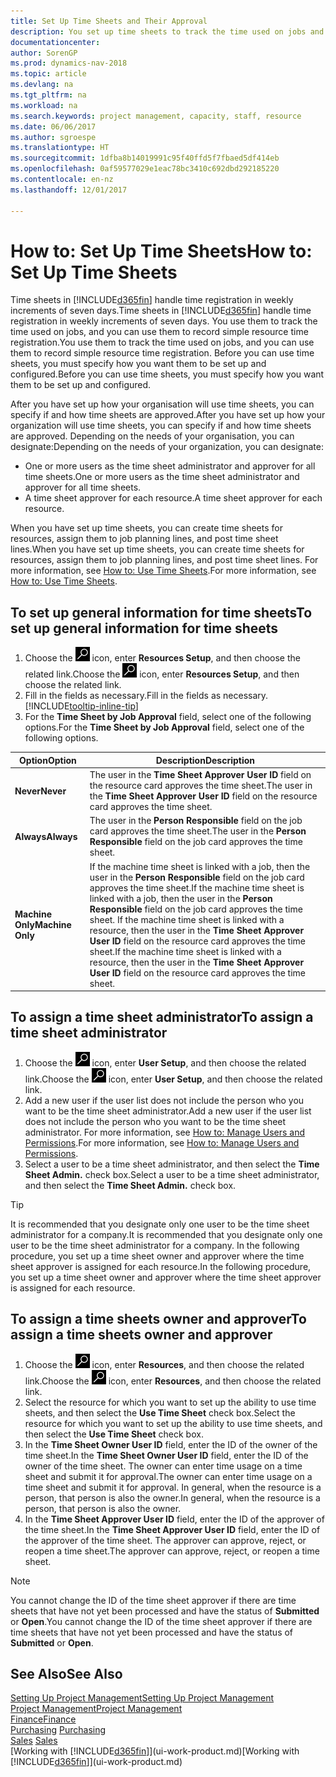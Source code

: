 ```yaml
---
title: Set Up Time Sheets and Their Approval
description: You set up time sheets to track the time used on jobs and using resources, helping you with project management, staffing, and capacity
documentationcenter: 
author: SorenGP
ms.prod: dynamics-nav-2018
ms.topic: article
ms.devlang: na
ms.tgt_pltfrm: na
ms.workload: na
ms.search.keywords: project management, capacity, staff, resource
ms.date: 06/06/2017
ms.author: sgroespe
ms.translationtype: HT
ms.sourcegitcommit: 1dfba8b14019991c95f40ffd5f7fbaed5df414eb
ms.openlocfilehash: 0af59577029e1eac78bc3410c692dbd292185220
ms.contentlocale: en-nz
ms.lasthandoff: 12/01/2017

---
```

# <a name="how-to-set-up-time-sheets"></a><span data-ttu-id="aaa32-103">How to: Set Up Time Sheets</span><span class="sxs-lookup"><span data-stu-id="aaa32-103">How to: Set Up Time Sheets</span></span>
<span data-ttu-id="aaa32-104">Time sheets in [!INCLUDE[d365fin](includes/d365fin_md.md)] handle time registration in weekly increments of seven days.</span><span class="sxs-lookup"><span data-stu-id="aaa32-104">Time sheets in [!INCLUDE[d365fin](includes/d365fin_md.md)] handle time registration in weekly increments of seven days.</span></span> <span data-ttu-id="aaa32-105">You use them to track the time used on jobs, and you can use them to record simple resource time registration.</span><span class="sxs-lookup"><span data-stu-id="aaa32-105">You use them to track the time used on jobs, and you can use them to record simple resource time registration.</span></span> <span data-ttu-id="aaa32-106">Before you can use time sheets, you must specify how you want them to be set up and configured.</span><span class="sxs-lookup"><span data-stu-id="aaa32-106">Before you can use time sheets, you must specify how you want them to be set up and configured.</span></span>

<span data-ttu-id="aaa32-107">After you have set up how your organisation will use time sheets, you can specify if and how time sheets are approved.</span><span class="sxs-lookup"><span data-stu-id="aaa32-107">After you have set up how your organization will use time sheets, you can specify if and how time sheets are approved.</span></span> <span data-ttu-id="aaa32-108">Depending on the needs of your organisation, you can designate:</span><span class="sxs-lookup"><span data-stu-id="aaa32-108">Depending on the needs of your organization, you can designate:</span></span>

* <span data-ttu-id="aaa32-109">One or more users as the time sheet administrator and approver for all time sheets.</span><span class="sxs-lookup"><span data-stu-id="aaa32-109">One or more users as the time sheet administrator and approver for all time sheets.</span></span>
* <span data-ttu-id="aaa32-110">A time sheet approver for each resource.</span><span class="sxs-lookup"><span data-stu-id="aaa32-110">A time sheet approver for each resource.</span></span>

<span data-ttu-id="aaa32-111">When you have set up time sheets, you can create time sheets for resources, assign them to job planning lines, and post time sheet lines.</span><span class="sxs-lookup"><span data-stu-id="aaa32-111">When you have set up time sheets, you can create time sheets for resources, assign them to job planning lines, and post time sheet lines.</span></span> <span data-ttu-id="aaa32-112">For more information, see [How to: Use Time Sheets](projects-how-use-time-sheets.md).</span><span class="sxs-lookup"><span data-stu-id="aaa32-112">For more information, see [How to: Use Time Sheets](projects-how-use-time-sheets.md).</span></span>

## <a name="to-set-up-general-information-for-time-sheets"></a><span data-ttu-id="aaa32-113">To set up general information for time sheets</span><span class="sxs-lookup"><span data-stu-id="aaa32-113">To set up general information for time sheets</span></span>
1. <span data-ttu-id="aaa32-114">Choose the ![Search for Page or Report](media/ui-search/search_small.png "Search for Page or Report icon") icon, enter **Resources Setup**, and then choose the related link.</span><span class="sxs-lookup"><span data-stu-id="aaa32-114">Choose the ![Search for Page or Report](media/ui-search/search_small.png "Search for Page or Report icon") icon, enter **Resources Setup**, and then choose the related link.</span></span>  
2. <span data-ttu-id="aaa32-115">Fill in the fields as necessary.</span><span class="sxs-lookup"><span data-stu-id="aaa32-115">Fill in the fields as necessary.</span></span> [!INCLUDE[tooltip-inline-tip](includes/tooltip-inline-tip_md.md)]
3. <span data-ttu-id="aaa32-116">For the **Time Sheet by Job Approval** field, select one of the following options.</span><span class="sxs-lookup"><span data-stu-id="aaa32-116">For the **Time Sheet by Job Approval** field, select one of the following options.</span></span>

| <span data-ttu-id="aaa32-117">Option</span><span class="sxs-lookup"><span data-stu-id="aaa32-117">Option</span></span> | <span data-ttu-id="aaa32-118">Description</span><span class="sxs-lookup"><span data-stu-id="aaa32-118">Description</span></span> |
| --- | --- |
| <span data-ttu-id="aaa32-119">**Never**</span><span class="sxs-lookup"><span data-stu-id="aaa32-119">**Never**</span></span> |<span data-ttu-id="aaa32-120">The user in the **Time Sheet Approver User ID** field on the resource card approves the time sheet.</span><span class="sxs-lookup"><span data-stu-id="aaa32-120">The user in the **Time Sheet Approver User ID** field on the resource card approves the time sheet.</span></span> |
| <span data-ttu-id="aaa32-121">**Always**</span><span class="sxs-lookup"><span data-stu-id="aaa32-121">**Always**</span></span> |<span data-ttu-id="aaa32-122">The user in the **Person Responsible** field on the job card approves the time sheet.</span><span class="sxs-lookup"><span data-stu-id="aaa32-122">The user in the **Person Responsible** field on the job card approves the time sheet.</span></span> |
| <span data-ttu-id="aaa32-123">**Machine Only**</span><span class="sxs-lookup"><span data-stu-id="aaa32-123">**Machine Only**</span></span> |<span data-ttu-id="aaa32-124">If the machine time sheet is linked with a job, then the user in the **Person Responsible** field on the job card approves the time sheet.</span><span class="sxs-lookup"><span data-stu-id="aaa32-124">If the machine time sheet is linked with a job, then the user in the **Person Responsible** field on the job card approves the time sheet.</span></span> <span data-ttu-id="aaa32-125">If the machine time sheet is linked with a resource, then the user in the **Time Sheet Approver User ID** field on the resource card approves the time sheet.</span><span class="sxs-lookup"><span data-stu-id="aaa32-125">If the machine time sheet is linked with a resource, then the user in the **Time Sheet Approver User ID** field on the resource card approves the time sheet.</span></span> |

## <a name="to-assign-a-time-sheet-administrator"></a><span data-ttu-id="aaa32-126">To assign a time sheet administrator</span><span class="sxs-lookup"><span data-stu-id="aaa32-126">To assign a time sheet administrator</span></span>
1. <span data-ttu-id="aaa32-127">Choose the ![Search for Page or Report](media/ui-search/search_small.png "Search for Page or Report icon") icon, enter **User Setup**, and then choose the related link.</span><span class="sxs-lookup"><span data-stu-id="aaa32-127">Choose the ![Search for Page or Report](media/ui-search/search_small.png "Search for Page or Report icon") icon, enter **User Setup**, and then choose the related link.</span></span>  
2. <span data-ttu-id="aaa32-128">Add a new user if the user list does not include the person who you want to be the time sheet administrator.</span><span class="sxs-lookup"><span data-stu-id="aaa32-128">Add a new user if the user list does not include the person who you want to be the time sheet administrator.</span></span> <span data-ttu-id="aaa32-129">For more information, see [How to: Manage Users and Permissions](ui-how-users-permissions.md).</span><span class="sxs-lookup"><span data-stu-id="aaa32-129">For more information, see [How to: Manage Users and Permissions](ui-how-users-permissions.md).</span></span>
3. <span data-ttu-id="aaa32-130">Select a user to be a time sheet administrator, and then select the **Time Sheet Admin.** check box.</span><span class="sxs-lookup"><span data-stu-id="aaa32-130">Select a user to be a time sheet administrator, and then select the **Time Sheet Admin.** check box.</span></span>  

> [!TIP]  
>   <span data-ttu-id="aaa32-131">It is recommended that you designate only one user to be the time sheet administrator for a company.</span><span class="sxs-lookup"><span data-stu-id="aaa32-131">It is recommended that you designate only one user to be the time sheet administrator for a company.</span></span> <span data-ttu-id="aaa32-132">In the following procedure, you set up a time sheet owner and approver where the time sheet approver is assigned for each resource.</span><span class="sxs-lookup"><span data-stu-id="aaa32-132">In the following procedure, you set up a time sheet owner and approver where the time sheet approver is assigned for each resource.</span></span>  

## <a name="to-assign-a-time-sheets-owner-and-approver"></a><span data-ttu-id="aaa32-133">To assign a time sheets owner and approver</span><span class="sxs-lookup"><span data-stu-id="aaa32-133">To assign a time sheets owner and approver</span></span>
1. <span data-ttu-id="aaa32-134">Choose the ![Search for Page or Report](media/ui-search/search_small.png "Search for Page or Report icon") icon, enter **Resources**, and then choose the related link.</span><span class="sxs-lookup"><span data-stu-id="aaa32-134">Choose the ![Search for Page or Report](media/ui-search/search_small.png "Search for Page or Report icon") icon, enter **Resources**, and then choose the related link.</span></span>
2. <span data-ttu-id="aaa32-135">Select the resource for which you want to set up the ability to use time sheets, and then select the **Use Time Sheet** check box.</span><span class="sxs-lookup"><span data-stu-id="aaa32-135">Select the resource for which you want to set up the ability to use time sheets, and then select the **Use Time Sheet** check box.</span></span>  
3. <span data-ttu-id="aaa32-136">In the **Time Sheet Owner User ID** field, enter the ID of the owner of the time sheet.</span><span class="sxs-lookup"><span data-stu-id="aaa32-136">In the **Time Sheet Owner User ID** field, enter the ID of the owner of the time sheet.</span></span> <span data-ttu-id="aaa32-137">The owner can enter time usage on a time sheet and submit it for approval.</span><span class="sxs-lookup"><span data-stu-id="aaa32-137">The owner can enter time usage on a time sheet and submit it for approval.</span></span> <span data-ttu-id="aaa32-138">In general, when the resource is a person, that person is also the owner.</span><span class="sxs-lookup"><span data-stu-id="aaa32-138">In general, when the resource is a person, that person is also the owner.</span></span>  
4. <span data-ttu-id="aaa32-139">In the **Time Sheet Approver User ID** field, enter the ID of the approver of the time sheet.</span><span class="sxs-lookup"><span data-stu-id="aaa32-139">In the **Time Sheet Approver User ID** field, enter the ID of the approver of the time sheet.</span></span> <span data-ttu-id="aaa32-140">The approver can approve, reject, or reopen a time sheet.</span><span class="sxs-lookup"><span data-stu-id="aaa32-140">The approver can approve, reject, or reopen a time sheet.</span></span>  

> [!NOTE]  
>   <span data-ttu-id="aaa32-141">You cannot change the ID of the time sheet approver if there are time sheets that have not yet been processed and have the status of **Submitted** or **Open**.</span><span class="sxs-lookup"><span data-stu-id="aaa32-141">You cannot change the ID of the time sheet approver if there are time sheets that have not yet been processed and have the status of **Submitted** or **Open**.</span></span>

## <a name="see-also"></a><span data-ttu-id="aaa32-142">See Also</span><span class="sxs-lookup"><span data-stu-id="aaa32-142">See Also</span></span>
[<span data-ttu-id="aaa32-143">Setting Up Project Management</span><span class="sxs-lookup"><span data-stu-id="aaa32-143">Setting Up Project Management</span></span>](projects-setup-projects.md)  
[<span data-ttu-id="aaa32-144">Project Management</span><span class="sxs-lookup"><span data-stu-id="aaa32-144">Project Management</span></span>](projects-manage-projects.md)  
[<span data-ttu-id="aaa32-145">Finance</span><span class="sxs-lookup"><span data-stu-id="aaa32-145">Finance</span></span>](finance.md)  
<span data-ttu-id="aaa32-146">[Purchasing](purchasing-manage-purchasing.md)       </span><span class="sxs-lookup"><span data-stu-id="aaa32-146">[Purchasing](purchasing-manage-purchasing.md)       </span></span>  
<span data-ttu-id="aaa32-147">[Sales](sales-manage-sales.md)    </span><span class="sxs-lookup"><span data-stu-id="aaa32-147">[Sales](sales-manage-sales.md)    </span></span>  
<span data-ttu-id="aaa32-148">[Working with [!INCLUDE[d365fin](includes/d365fin_md.md)]](ui-work-product.md)</span><span class="sxs-lookup"><span data-stu-id="aaa32-148">[Working with [!INCLUDE[d365fin](includes/d365fin_md.md)]](ui-work-product.md)</span></span>  


